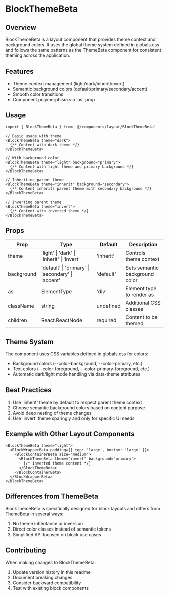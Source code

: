 # BlockThemeBeta

## Overview
BlockThemeBeta is a layout component that provides theme context and background colors. It uses the global theme system defined in globals.css and follows the same patterns as the ThemeBeta component for consistent theming across the application.

## Features
- Theme context management (light/dark/inherit/invert)
- Semantic background colors (default/primary/secondary/accent)
- Smooth color transitions
- Component polymorphism via 'as' prop

## Usage

```tsx
import { BlockThemeBeta } from '@/components/layout/BlockThemeBeta'

// Basic usage with theme
<BlockThemeBeta theme="dark">
  {/* Content with dark theme */}
</BlockThemeBeta>

// With background color
<BlockThemeBeta theme="light" background="primary">
  {/* Content with light theme and primary background */}
</BlockThemeBeta>

// Inheriting parent theme
<BlockThemeBeta theme="inherit" background="secondary">
  {/* Content inherits parent theme with secondary background */}
</BlockThemeBeta>

// Inverting parent theme
<BlockThemeBeta theme="invert">
  {/* Content with inverted theme */}
</BlockThemeBeta>
```

## Props

| Prop       | Type                                          | Default   | Description                          |
|------------|-----------------------------------------------|-----------|--------------------------------------|
| theme      | 'light' \| 'dark' \| 'inherit' \| 'invert'    | 'inherit' | Controls theme context              |
| background | 'default' \| 'primary' \| 'secondary' \| 'accent' | 'default' | Sets semantic background color       |
| as         | ElementType                                   | 'div'     | Element type to render as            |
| className  | string                                        | undefined | Additional CSS classes               |
| children   | React.ReactNode                               | required  | Content to be themed                 |

## Theme System
The component uses CSS variables defined in globals.css for colors:
- Background colors (--color-background, --color-primary, etc.)
- Text colors (--color-foreground, --color-primary-foreground, etc.)
- Automatic dark/light mode handling via data-theme attributes

## Best Practices
1. Use 'inherit' theme by default to respect parent theme context
2. Choose semantic background colors based on content purpose
3. Avoid deep nesting of theme changes
4. Use 'invert' theme sparingly and only for specific UI needs

## Example with Other Layout Components

```tsx
<BlockThemeBeta theme="light">
  <BlockWrapperBeta padding={{ top: 'large', bottom: 'large' }}>
    <BlockContainerBeta size="medium">
      <BlockThemeBeta theme="invert" background="primary">
        {/* Inverted theme content */}
      </BlockThemeBeta>
    </BlockContainerBeta>
  </BlockWrapperBeta>
</BlockThemeBeta>
```

## Differences from ThemeBeta

BlockThemeBeta is specifically designed for block layouts and differs from ThemeBeta in several ways:
1. No theme inheritance or inversion
2. Direct color classes instead of semantic tokens
3. Simplified API focused on block use cases

## Contributing

When making changes to BlockThemeBeta:
1. Update version history in this readme
2. Document breaking changes
3. Consider backward compatibility
4. Test with existing block components
